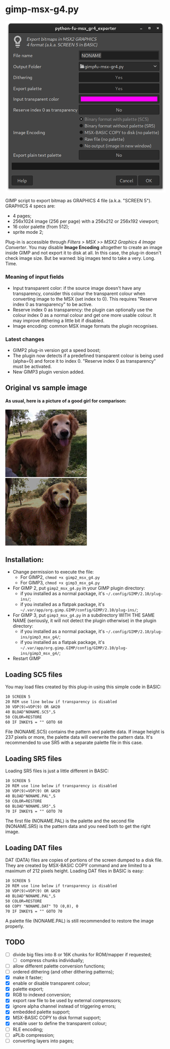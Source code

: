 # gimp-msx-g4.py

![Options dialog](images/dialog.png "Options dialog")

GIMP script to export bitmap as GRAPHICS 4 file (a.k.a. "SCREEN 5"). GRAPHICS 4 specs are: 

* 4 pages;
* 256x1024 image (256 per page) with a 256x212 or 256x192 viewport;
* 16 color palette (from 512);
* sprite mode 2;

Plug-in is accessible through _Filters > MSX >> MSX2 Graphics 4 Image Converter_.  You may disable **Image Encoding** altogether to create an image inside GIMP and not export it to disk at all. In this case, the plug-in doesn't check image size. But be warned: big images tend to take a very. Long. Time.

### Meaning of input fields

* Input transparent color: if the source image doesn't have any transparency, consider this colour the transparent colour when converting image to the MSX (set index to 0). This requires "Reserve index 0 as transparency" to be active.
* Reserve index 0 as transparency: the plugin can optionally use the colour index 0 as a normal colour and get one more usable colour. It may improve dithering a little bit if disabled.
* Image encoding: common MSX image formats the plugin recognises.

### Latest changes

* GIMP2 plug-in version got a speed boost;
* The plugin now detects if a predefined transparent colour is being used (alpha=0) and force it to index 0. "Reserve index 0 as transparency" must be activated.
* New GIMP3 plugin version added.

## Original vs sample image

#### As usual, here is a picture of a good girl for comparison:
![Original image](images/original.png "Original image")
![Result image](images/result.png "Result image")

## Installation: 
- Change permission to execute the file:
  - For GIMP2, ```chmod +x gimp2_msx_g4.py```
  - For GIMP3, ```chmod +x gimp3_msx_g4.py```
- For GIMP 2, put `gimp2_msx_g4.py` in your GIMP plugin directory:
  - if you installed as a normal package, it's `~/.config/GIMP/2.10/plug-ins/`;
  - if you installed as a flatpak package, it's `~/.var/app/org.gimp.GIMP/config/GIMP/2.10/plug-ins/`;
- For GIMP 3, put `gimp3_msx_g4.py` in a subdirectory WITH THE SAME NAME (seriously, it will not detect the plugin otherwise) in the plugin directory:
  - if you installed as a normal package, it's `~/.config/GIMP/2.10/plug-ins/gimp3_msx_g4/`;
  - if you installed as a flatpak package, it's `~/.var/app/org.gimp.GIMP/config/GIMP/2.10/plug-ins/gimp3_msx_g4/`;
- Restart GIMP

## Loading SC5 files

You may load files created by this plug-in using this simple code in BASIC:
```
10 SCREEN 5
20 REM use line below if transparency is disabled
30 VDP(9)=VDP(9) OR &H20
40 BLOAD"NONAME.SC5",S
50 COLOR=RESTORE
60 IF INKEY$ = "" GOTO 60
```
File (NONAME.SC5) contains the pattern and palette data. If image height is 237 pixels or more, the palette data will overwrite the pattern data. It's recommended to use SR5 with a separate palette file in this case.

## Loading SR5 files

Loading SR5 files is just a little different in BASIC:
```
10 SCREEN 5
20 REM use line below if transparency is disabled
30 VDP(9)=VDP(9) OR &H20
40 BLOAD"NONAME.PAL",S
50 COLOR=RESTORE
60 BLOAD"NONAME.SR5",S
70 IF INKEY$ = "" GOTO 70
```
The first file (NONAME.PAL) is the palette and the second file (NONAME.SR5) is the pattern data and you need both to get the right image.

## Loading DAT files

DAT (DATA) files are copies of portions of the screen dumped to a disk file. They are created by MSX-BASIC COPY command and are limited to a maximum of 212 pixels height. Loading DAT files in BASIC is easy:
```
10 SCREEN 5
20 REM use line below if transparency is disabled
30 VDP(9)=VDP(9) OR &H20
40 BLOAD"NONAME.PAL",S
50 COLOR=RESTORE
60 COPY "NONAME.DAT" TO (0,0), 0
70 IF INKEY$ = "" GOTO 70
```
A palette file (NONAME.PAL) is still recommended to restore the image properly.

## TODO

* [ ] divide big files into 8 or 16K chunks for ROM/mapper if requested;
  * [ ] compress chunks individually;
* [ ] allow different palette conversion functions;
* [ ] ordered dithering (and other dithering patterns);
* [x] make it faster;
* [x] enable or disable transparent colour;
* [x] palette export;
* [x] RGB to indexed conversion;
* [x] export raw file to be used by external compressors;
* [x] ignore alpha channel instead of triggering errors;
* [x] embedded palette support;
* [x] MSX-BASIC COPY to disk format support;
* [x] enable user to define the transparent colour;
* [ ] RLE encoding;
* [ ] aPLib compression;
* [ ] converting layers into pages;
